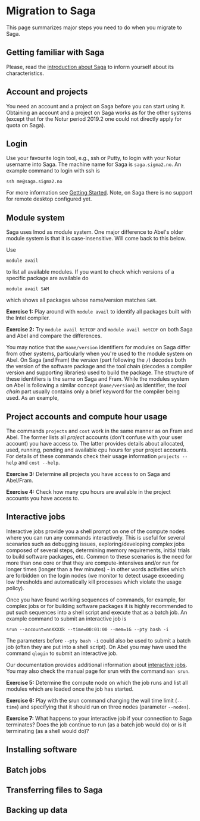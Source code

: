# Migration to Saga

This page summarizes major steps you need to do when you migrate to Saga.

## Getting familiar with Saga

Please, read the [introduction about Saga](quick/saga.md) to inform yourself about its
characteristics.

## Account and projects

You need an account and a project on Saga before you can start using it. Obtaining
an account and a project on Saga works as for the other systems (except that for
the Notur period 2019.2 one could not directly apply for quota on Saga).

## Login

Use your favourite login tool, e.g., ssh or Putty, to login with your Notur username
into Saga. The machine name for Saga is `saga.sigma2.no`. An example command to login
with ssh is

`ssh me@saga.sigma2.no`

For more information
see [Getting Started](quick/gettingstarted.md). Note, on Saga there is no support
for remote desktop configured yet.

## Module system

Saga uses lmod as module system. One major difference to Abel's older module
system is that it is case-insensitive. Will come back to this below.

Use

`module avail`

to list all available modules. If you want to check which versions of a specific package
are available do

`module avail SAM`

which shows all packages whose name/version matches `SAM`.

**Exercise 1:** Play around with `module avail` to identify all packages built with the
Intel compiler.

**Exercise 2:** Try `module avail NETCDF` and `module avail netCDF` on both Saga and Abel and compare the differences. 

You may notice that the `name/version` identifiers for modules on Saga differ from
other systems, particularly when you're used to the module system on Abel.
On Saga (and Fram) the *version*
(part following the `/`) decodes both the version of the software package and the
tool chain (decodes a compiler version and supporting libraries) used to build the package.
The structure of these identifiers is the same on Saga and Fram. While the modules
system on Abel is following a similar concept (`name/version`) as identifier, the *tool chain*
part usually contains only a brief keyword for the compiler being used. As an example,

## Project accounts and compute hour usage
The commands `projects` and `cost` work in the same manner as on Fram and Abel.
The former lists all *project* accounts (don't confuse with your user account)
you have access to. The latter provides details about allocated, used, running,
pending and available cpu hours for your project accounts. For details of
these commands check their usage information `projects --help` and `cost --help`.

**Exercise 3:** Determine all projects you have access to on Saga and Abel/Fram.

**Exercise 4:** Check how many cpu hours are available in the project accounts
you have access to.

## Interactive jobs
Interactive jobs provide you a shell prompt on one of the compute nodes where
you can run any commands interactively. This is useful for several scenarios
such as debugging issues, exploring/developing complex jobs composed of several
steps, determining memory requirements, initial trials to build software packages,
etc. Common to these scenarios is the need for more than one core or that they are
compute-intensives and/or run for longer times (longer than a few minutes) - in
other words activities which are forbidden on the login nodes (we monitor to detect
usage exceeding low thresholds and automatically kill processes which violate the
usage policy).

Once you have found working sequences of commands, for example, for complex jobs
or for building software packages it is highly recommended to put such sequences
into a shell script and execute that as a batch job. An example command to
submit an interactive job is

`srun --account=nnXXXXk --time=00:01:00 --mem=1G --pty bash -i`

The parameters before `--pty bash -i` could also be used to submit a batch job
(often they are put into a shell script). On Abel you may have used the command
`qlogin` to submit an interactive job.

Our documentation provides additional information about [interactive jobs](jobs/interactivejobs.md).
You may also check the manual page for srun with the command `man srun`.

**Exercise 5:** Determine the compute node on which the job runs and list all modules
which are loaded once the job has started.

**Exercise 6:** Play with the srun command changing the wall time limit (`--time`)
and specifying that it should run on three nodes (parameter `--nodes`).

**Exercise 7:** What happens to your interactive job if your connection to Saga
terminates? Does the job continue to run (as a batch job would do) or is it
terminating (as a shell would do)?

## Installing software

## Batch jobs

## Transferring files to Saga

## Backing up data
